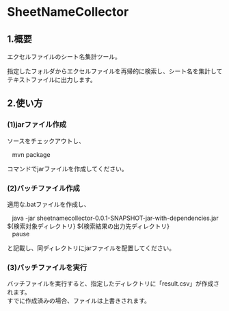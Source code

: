 SheetNameCollector
============

## 1.概要
エクセルファイルのシート名集計ツール。  

指定したフォルダからエクセルファイルを再帰的に検索し、シート名を集計してテキストファイルに出力します。

## 2.使い方
### (1)jarファイル作成
ソースをチェックアウトし、  

    mvn package

コマンドでjarファイルを作成してください。

### (2)バッチファイル作成
適用な.batファイルを作成し、

    java -jar sheetnamecollector-0.0.1-SNAPSHOT-jar-with-dependencies.jar ${検索対象ディレクトリ} ${検索結果の出力先ディレクトリ}  
    pause

と記載し、同ディレクトリにjarファイルを配置してください。

### (3)バッチファイルを実行
バッチファイルを実行すると、指定したディレクトリに「result.csv」が作成されます。  
すでに作成済みの場合、ファイルは上書きされます。  
